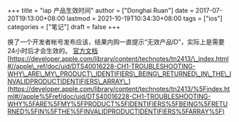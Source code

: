 +++
title = "iap 产品生效时间"
author = ["Donghai Ruan"]
date = 2017-07-20T19:13:00+08:00
lastmod = 2021-10-19T10:34:30+08:00
tags = ["ios"]
categories = ["笔记"]
draft = false
+++

换了一个开发者帐号发布应该，结果内购一直提示“无效产品ID”，实际上是需要24小时后才会生效的。
[官方文档](https://developer.apple.com/in-app-purchase/)
[https://developer.apple.com/library/content/technotes/tn2413/\_index.html#//apple\_ref/doc/uid/DTS40016228-CH1-TROUBLESHOOTING-WHY\_ARE\_MY\_PRODUCT\_IDENTIFIERS\_BEING\_RETURNED\_IN\_THE\_INVALIDPRODUCTIDENTIFIERS\_ARRAY\_](https://developer.apple.com/library/content/technotes/tn2413/%5Findex.html#//apple%5Fref/doc/uid/DTS40016228-CH1-TROUBLESHOOTING-WHY%5FARE%5FMY%5FPRODUCT%5FIDENTIFIERS%5FBEING%5FRETURNED%5FIN%5FTHE%5FINVALIDPRODUCTIDENTIFIERS%5FARRAY%5F)
